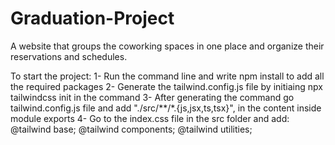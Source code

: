 # Graduation-Project
A website that groups the coworking spaces in one place and organize their reservations and schedules.

To start the project:
1- Run the command line and write npm install to add all the required packages
2- Generate the tailwind.config.js file by initiaing npx tailwindcss init in the command
3- After generating the command go tailwind.config.js file and add "./src/**/*.{js,jsx,ts,tsx}", in the content inside module exports
4- Go to the index.css file in the src folder and add: 
    @tailwind base;
    @tailwind components;
    @tailwind utilities;
